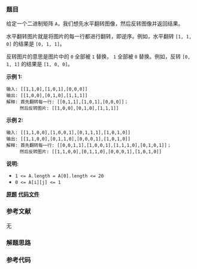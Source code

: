### 题目
给定一个二进制矩阵 `A`，我们想先水平翻转图像，然后反转图像并返回结果。

水平翻转图片就是将图片的每一行都进行翻转，即逆序。例如，水平翻转 `[1, 1, 0]` 的结果是 `[0, 1, 1]`。

反转图片的意思是图片中的 `0` 全部被 `1` 替换， `1` 全部被 `0` 替换。例如，反转 `[0, 1, 1]` 的结果是 `[1, 0,
0]`。

**示例 1:**

    
    
    输入: [[1,1,0],[1,0,1],[0,0,0]]
    输出: [[1,0,0],[0,1,0],[1,1,1]]
    解释: 首先翻转每一行: [[0,1,1],[1,0,1],[0,0,0]]；
         然后反转图片: [[1,0,0],[0,1,0],[1,1,1]]
    

**示例 2:**

    
    
    输入: [[1,1,0,0],[1,0,0,1],[0,1,1,1],[1,0,1,0]]
    输出: [[1,1,0,0],[0,1,1,0],[0,0,0,1],[1,0,1,0]]
    解释: 首先翻转每一行: [[0,0,1,1],[1,0,0,1],[1,1,1,0],[0,1,0,1]]；
         然后反转图片: [[1,1,0,0],[0,1,1,0],[0,0,0,1],[1,0,1,0]]
    

**说明:**

  * `1 <= A.length = A[0].length <= 20`
  * `0 <= A[i][j] <= 1`

 **[原题](https://leetcode-cn.com/problems/flipping-an-image/)**    **[代码文件]()**


### 参考文献
无

### 解题思路




### 参考代码

```go


```




